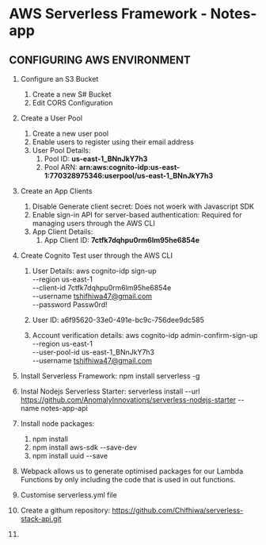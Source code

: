 # AWS Serverless Framework - Notes-app

## CONFIGURING AWS ENVIRONMENT

1. Configure an S3 Bucket
   1. Create a new S# Bucket
   2. Edit CORS Configuration

2. Create a User Pool
   1. Create a new user pool
   2. Enable users to register using their email address
   3. User Pool Details:
      1. Pool ID:  **us-east-1_BNnJkY7h3**
      2. Pool ARN:  **arn:aws:cognito-idp:us-east-1:770328975346:userpool/us-east-1_BNnJkY7h3**

3. Create an App Clients
   1. Disable Generate client secret: Does not woerk with Javascript SDK
   2. Enable sign-in API for server-based authentication: Required for managing users through the AWS CLI
   3. App Client Details:
      1. App Client ID: **7ctfk7dqhpu0rm6lm95he6854e**

4. Create Cognito Test user through the AWS CLI
   1. User Details:
    aws cognito-idp sign-up \
    --region us-east-1 \
    --client-id 7ctfk7dqhpu0rm6lm95he6854e \
    --username tshifhiwa47@gmail.com \
    --password Passw0rd!

   2. User ID: a6f95620-33e0-491e-bc9c-756dee9dc585
   3. Account verification details:
   aws cognito-idp admin-confirm-sign-up \
    --region us-east-1 \
    --user-pool-id us-east-1_BNnJkY7h3\
    --username tshifhiwa47@gmail.com

5. Install Serverless Framework: npm install serverless -g
6. Instal Nodejs Serverless Starter: serverless install --url https://github.com/AnomalyInnovations/serverless-nodejs-starter --name notes-app-api
7. Install node packages:
   1. npm install
   2. npm install aws-sdk --save-dev
   3. npm install uuid --save
8. Webpack allows us to generate optimised packages for our Lambda Functions by only including the code that is used in out functions.
9. Customise serverless.yml file
10. Create a githum repository: https://github.com/Chifhiwa/serverless-stack-api.git
11. 